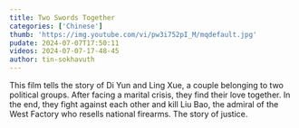 ```yaml
---
title: Two Swords Together
categories: ['Chinese']
thumb: 'https://img.youtube.com/vi/pw3i752pI_M/mqdefault.jpg'
pudate: 2024-07-07T17:50:11
videos: 2024-07-07-17-48-45
author: tin-sokhavuth
---
```

This film tells the story of Di Yun and Ling Xue, a couple belonging to two political groups. After facing a marital crisis, they find their love together. In the end, they fight against each other and kill Liu Bao, the admiral of the West Factory who resells national firearms. The story of justice.